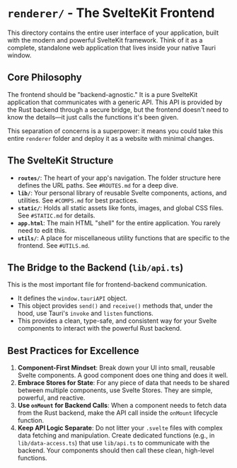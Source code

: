 # `renderer/` - The SvelteKit Frontend

This directory contains the entire user interface of your application, built with the modern and powerful SvelteKit framework. Think of it as a complete, standalone web application that lives inside your native Tauri window.

## Core Philosophy

The frontend should be "backend-agnostic." It is a pure SvelteKit application that communicates with a generic API. This API is provided by the Rust backend through a secure bridge, but the frontend doesn't need to know the details—it just calls the functions it's been given.

This separation of concerns is a superpower: it means you could take this entire `renderer` folder and deploy it as a website with minimal changes.

## The SvelteKit Structure

-   **`routes/`**: The heart of your app's navigation. The folder structure here defines the URL paths. See `#ROUTES.md` for a deep dive.
-   **`lib/`**: Your personal library of reusable Svelte components, actions, and utilities. See `#COMPS.md` for best practices.
-   **`static/`**: Holds all static assets like fonts, images, and global CSS files. See `#STATIC.md` for details.
-   **`app.html`**: The main HTML "shell" for the entire application. You rarely need to edit this.
-   **`utils/`**: A place for miscellaneous utility functions that are specific to the frontend. See `#UTILS.md`.

## The Bridge to the Backend (`lib/api.ts`)

This is the most important file for frontend-backend communication.
-   It defines the `window.tauriAPI` object.
-   This object provides `send()` and `receive()` methods that, under the hood, use Tauri's `invoke` and `listen` functions.
-   This provides a clean, type-safe, and consistent way for your Svelte components to interact with the powerful Rust backend.

## Best Practices for Excellence

1.  **Component-First Mindset**: Break down your UI into small, reusable Svelte components. A good component does one thing and does it well.
2.  **Embrace Stores for State**: For any piece of data that needs to be shared between multiple components, use Svelte Stores. They are simple, powerful, and reactive.
3.  **Use `onMount` for Backend Calls**: When a component needs to fetch data from the Rust backend, make the API call inside the `onMount` lifecycle function.
4.  **Keep API Logic Separate**: Do not litter your `.svelte` files with complex data fetching and manipulation. Create dedicated functions (e.g., in `lib/data-access.ts`) that use `lib/api.ts` to communicate with the backend. Your components should then call these clean, high-level functions. 